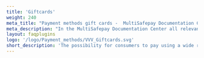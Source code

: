 ```yaml
---
title: 'Giftcards'
weight: 240
meta_title: "Payment methods gift cards -  MultiSafepay Documentation Center"
meta_description: "In the MultiSafepay Documentation Center all relevant information regarding our Plugins and API. As well as Support pages for Payment Method, Tools and General Questions. You can also find the contact details of our Support Team and Integration Team."
layout: faqplugins
logo: '/logo/Payment_methods/VVV_Giftcards.svg'
short_description: 'The possibility for consumers to pay using a wide range of Dutch issued gift cards.'
---
```

